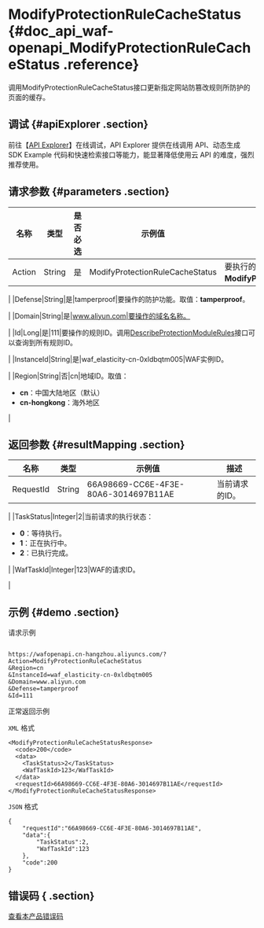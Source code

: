 # ModifyProtectionRuleCacheStatus {#doc_api_waf-openapi_ModifyProtectionRuleCacheStatus .reference}

调用ModifyProtectionRuleCacheStatus接口更新指定网站防篡改规则所防护的页面的缓存。

## 调试 {#apiExplorer .section}

前往【[API Explorer](https://api.aliyun.com/#product=waf-openapi&api=ModifyProtectionRuleCacheStatus)】在线调试，API Explorer 提供在线调用 API、动态生成 SDK Example 代码和快速检索接口等能力，能显著降低使用云 API 的难度，强烈推荐使用。

## 请求参数 {#parameters .section}

|名称|类型|是否必选|示例值|描述|
|--|--|----|---|--|
|Action|String|是|ModifyProtectionRuleCacheStatus|要执行的操作。取值：**ModifyProtectionRuleCacheStatus**。

 |
|Defense|String|是|tamperproof|要操作的防护功能。取值：**tamperproof**。

 |
|Domain|String|是|www.aliyun.com|要操作的域名名称。

 |
|Id|Long|是|111|要操作的规则ID。调用[DescribeProtectionModuleRules](~~100398~~)接口可以查询到所有规则ID。

 |
|InstanceId|String|是|waf\_elasticity-cn-0xldbqtm005|WAF实例ID。

 |
|Region|String|否|cn|地域ID。取值：

 -   **cn**：中国大陆地区（默认）
-   **cn-hongkong**：海外地区

 |

## 返回参数 {#resultMapping .section}

|名称|类型|示例值|描述|
|--|--|---|--|
|RequestId|String|66A98669-CC6E-4F3E-80A6-3014697B11AE|当前请求的ID。

 |
|TaskStatus|Integer|2|当前请求的执行状态：

 -   **0**：等待执行。
-   **1**：正在执行中。
-   **2**：已执行完成。

 |
|WafTaskId|Integer|123|WAF的请求ID。

 |

## 示例 {#demo .section}

请求示例

``` {#request_demo}

https://wafopenapi.cn-hangzhou.aliyuncs.com/?Action=ModifyProtectionRuleCacheStatus
&Region=cn
&InstanceId=waf_elasticity-cn-0xldbqtm005
&Domain=www.aliyun.com
&Defense=tamperproof
&Id=111

```

正常返回示例

`XML` 格式

``` {#xml_return_success_demo}
<ModifyProtectionRuleCacheStatusResponse>
  <code>200</code>
  <data>
    <TaskStatus>2</TaskStatus>
    <WafTaskId>123</WafTaskId>
  </data>
  <requestId>66A98669-CC6E-4F3E-80A6-3014697B11AE</requestId>
</ModifyProtectionRuleCacheStatusResponse>

```

`JSON` 格式

``` {#json_return_success_demo}
{
	"requestId":"66A98669-CC6E-4F3E-80A6-3014697B11AE",
	"data":{
		"TaskStatus":2,
		"WafTaskId":123
	},
	"code":200
}
```

## 错误码 { .section}

[查看本产品错误码](https://error-center.aliyun.com/status/product/waf-openapi)

